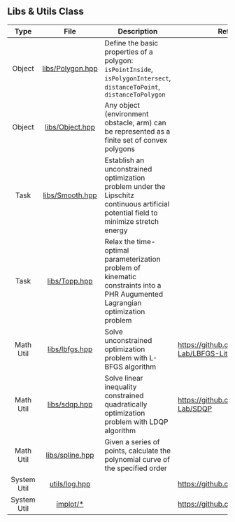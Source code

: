 ## Libs & Utils Class

| Type | File | Description | Reference |
| :-: | :-: | - | - |
| Object | [libs/Polygon.hpp](libs/Polygon.hpp) | Define the basic properties of a polygon:<br>`isPointInside`, `isPolygonIntersect`, `distanceToPoint`, `distanceToPolygon` | |
| Object | [libs/Object.hpp](libs/Object.hpp) | Any object (environment obstacle, arm) can be represented as a finite set of convex polygons  | |
| Task | [libs/Smooth.hpp](libs/Smooth.hpp) | Establish an unconstrained optimization problem under the Lipschitz continuous artificial potential field to minimize stretch energy | |
| Task | [libs/Topp.hpp](libs/Topp.hpp) | Relax the time-optimal parameterization problem of kinematic constraints into a PHR Augumented Lagrangian optimization problem  | |
| Math Util | [libs/lbfgs.hpp](libs/lbfgs.hpp) | Solve unconstrained optimization problem with L-BFGS algorithm | https://github.com/ZJU-FAST-Lab/LBFGS-Lite |
| Math Util | [libs/sdqp.hpp](libs/sdqp.hpp) | Solve linear inequality constrained quadratically optimization problem with LDQP algorithm | https://github.com/ZJU-FAST-Lab/SDQP |
| Math Util | [libs/spline.hpp](libs/spline.hpp) | Given a series of points, calculate the polynomial curve of the specified order | |
| System Util | [utils/log.hpp](utils/log.hpp) | | https://github.com/rxi/log.c |
| System Util | [implot/*](implot/) | | https://github.com/epezent/implot/ |

